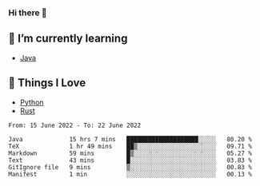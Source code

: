 ### Hi there 👋
<!-- ## About Me -->

## 🌱 I’m currently learning
- [Java](https://www.java.com/)

## 🥰 Things I Love
- [Python](https://www.python.org/) 
- [Rust](https://www.rust-lang.org/)

<!--START_SECTION:waka-->

```text
From: 15 June 2022 - To: 22 June 2022

Java             15 hrs 7 mins   ████████████████████░░░░░   80.20 %
TeX              1 hr 49 mins    ██▒░░░░░░░░░░░░░░░░░░░░░░   09.71 %
Markdown         59 mins         █▒░░░░░░░░░░░░░░░░░░░░░░░   05.27 %
Text             43 mins         █░░░░░░░░░░░░░░░░░░░░░░░░   03.83 %
GitIgnore file   9 mins          ▒░░░░░░░░░░░░░░░░░░░░░░░░   00.83 %
Manifest         1 min           ░░░░░░░░░░░░░░░░░░░░░░░░░   00.13 %
```

<!--END_SECTION:waka-->

<!--
**CharlesC03/CharlesC03** is a ✨ _special_ ✨ repository because its `README.md` (this file) appears on your GitHub profile.

Here are some ideas to get you started:

- 🔭 I’m currently working on ...
- 🌱 I’m currently learning ...
- 👯 I’m looking to collaborate on ...
- 🤔 I’m looking for help with ...
- 💬 Ask me about ...
- 📫 How to reach me: ...
- 😄 Pronouns: ...
- ⚡ Fun fact: ...
-->
